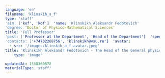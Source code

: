 ```yaml
---
language: 'en'
filename: 'klinskih_a_f'
type: 'staff'
'aim: ['kof', 'kof']  'name: 'Klinskikh Aleksandr Fedotovich'
'degree: 'Doctor of Physico-Mathematical Sciences'
title: 'Full Professor'
'post: ['Professor at the Department', 'Head of the Department']  'speciality: '(01.04.02) Theoretical physics'
'contacts: ['+74732208756', 'klinskikh@vsu.ru']  'avatar:
  - src: '/images/klinskih_a_f-avatar.jpeg'
title: 'Klinskikh Aleksandr Fedotovich - The Head of the General physics Department'
    type: 'image'

updatedAt: 1568360578
materialType: 'staff'
---
```


